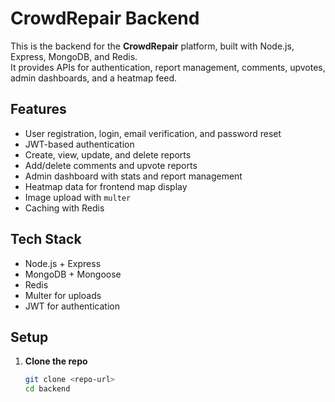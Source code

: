 # CrowdRepair Backend

This is the backend for the **CrowdRepair** platform, built with Node.js, Express, MongoDB, and Redis.  
It provides APIs for authentication, report management, comments, upvotes, admin dashboards, and a heatmap feed.

## Features
- User registration, login, email verification, and password reset
- JWT-based authentication
- Create, view, update, and delete reports
- Add/delete comments and upvote reports
- Admin dashboard with stats and report management
- Heatmap data for frontend map display
- Image upload with `multer`
- Caching with Redis

## Tech Stack
- Node.js + Express
- MongoDB + Mongoose
- Redis
- Multer for uploads
- JWT for authentication

## Setup
1. **Clone the repo**
   ```bash
   git clone <repo-url>
   cd backend
